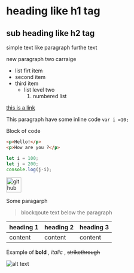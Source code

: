 # heading like h1 tag
## sub heading like h2 tag
simple text like paragraph
furthe text

new paragraph two carraige 

- list firt item
- second item
- third item
  - list level two
    1. numbered list

[this is a link](https://github.dev/shadmanhere)

This paragraph have some inline code `var i =10;`

Block of code

```html
<p>Hello!</p> 
<p>How are you ?</p>
```
```javascript
let i = 100;
let j = 200;
console.log(j-i);
```

[<img src='https://cdn.jsdelivr.net/npm/simple-icons@3.0.1/icons/github.svg' alt='github' height='40'>](https://github.com/shadmanhere)  

Some paragarph
> blockqoute text below the paragraph

| heading 1 | heading 2 | heading 3 |
| --- | --- | --- |
| content | content | content |


Example of **bold** , *italic* , ~~strikethrough~~


![alt text](https://upload.wikimedia.org/wikipedia/commons/thumb/9/91/Octicons-mark-github.svg/900px-Octicons-mark-github.svg.png)